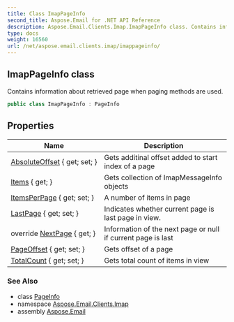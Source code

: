 ```yaml
---
title: Class ImapPageInfo
second_title: Aspose.Email for .NET API Reference
description: Aspose.Email.Clients.Imap.ImapPageInfo class. Contains information about retrieved page when paging methods are used
type: docs
weight: 16560
url: /net/aspose.email.clients.imap/imappageinfo/
---
```

## ImapPageInfo class

Contains information about retrieved page when paging methods are used.

```csharp
public class ImapPageInfo : PageInfo
```

## Properties

| Name | Description |
| --- | --- |
| [AbsoluteOffset](../../aspose.email.clients/pageinfo/absoluteoffset/) { get; set; } | Gets additinal offset added to start index of a page |
| [Items](../../aspose.email.clients.imap/imappageinfo/items/) { get; } | Gets collection of ImapMessageInfo objects |
| [ItemsPerPage](../../aspose.email.clients/pageinfo/itemsperpage/) { get; set; } | A number of items in page |
| [LastPage](../../aspose.email.clients/pageinfo/lastpage/) { get; set; } | Indicates whether current page is last page in view. |
| override [NextPage](../../aspose.email.clients.imap/imappageinfo/nextpage/) { get; } | Information of the next page or null if current page is last |
| [PageOffset](../../aspose.email.clients/pageinfo/pageoffset/) { get; set; } | Gets offset of a page |
| [TotalCount](../../aspose.email.clients/pageinfo/totalcount/) { get; set; } | Gets total count of items in view |

### See Also

* class [PageInfo](../../aspose.email.clients/pageinfo/)
* namespace [Aspose.Email.Clients.Imap](../../aspose.email.clients.imap/)
* assembly [Aspose.Email](../../)


